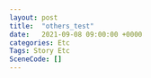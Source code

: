 ```yaml
---
layout: post
title:  "others_test"
date:   2021-09-08 09:00:00 +0000
categories: Etc
Tags: Story Etc
SceneCode: []
---
```

